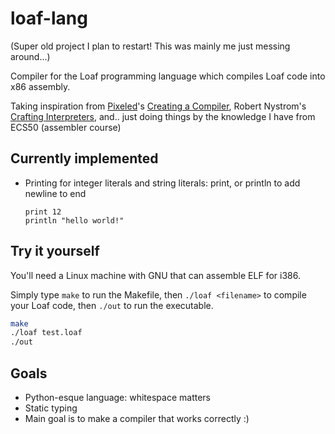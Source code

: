 # loaf-lang

(Super old project I plan to restart! This was mainly me just messing around...)

Compiler for the Loaf programming language which compiles Loaf code into x86 assembly. 

Taking inspiration from [Pixeled](https://www.youtube.com/@pixeled-yt/videos)'s [Creating a Compiler](https://www.youtube.com/playlist?list=PLUDlas_Zy_qC7c5tCgTMYq2idyyT241qs), Robert Nystrom's [Crafting Interpreters](https://craftinginterpreters.com/), and.. just doing things by the knowledge I have from ECS50 (assembler course)

## Currently implemented
- Printing for integer literals and string literals: print, or println to add newline to end
  ```
  print 12
  println "hello world!"
  ```

## Try it yourself
You'll need a Linux machine with GNU that can assemble ELF for i386.

Simply type ```make``` to run the Makefile, then ```./loaf <filename>``` to compile your Loaf code, then ```./out``` to run the executable.
```bash
make
./loaf test.loaf
./out
```

## Goals
- Python-esque language: whitespace matters
- Static typing
- Main goal is to make a compiler that works correctly :)
